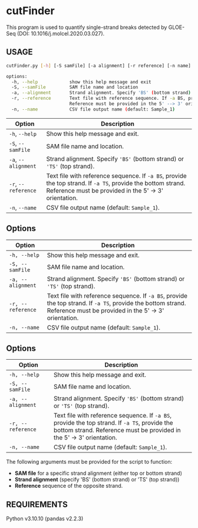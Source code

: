 # cutFinder

This program is used to quantify single-strand breaks detected by GLOE-Seq (DOI: 10.1016/j.molcel.2020.03.027).

## USAGE
```bash
cutFinder.py [-h] [-S samFile] [-a alignment] [-r reference] [-n name]

options:
  -h, --help            show this help message and exit
  -S, --samFile         SAM file name and location
  -a, --alignment       Strand alignment. Specify 'BS' (bottom strand) or 'TS' (top strand)
  -r, --reference       Text file with reference sequence. If -a BS, provide the top strand. If -a TS, provide the bottom strand.
                        Reference must be provided in the 5' --> 3' orientation
  -n, --name            CSV file output name (default: Sample_1)

```

| Option              | Description                                                            |
|---------------------|------------------------------------------------------------------------|
| `-h`, `--help`      | Show this help message and exit.                                       |
| `-S`, `--samFile`   | SAM file name and location.                                            |
| `-a`, `--alignment` | Strand alignment. Specify `'BS'` (bottom strand) or `'TS'` (top strand).|
| `-r`, `--reference` | Text file with reference sequence. If `-a BS`, provide the top strand. If `-a TS`, provide the bottom strand. Reference must be provided in the 5' → 3' orientation. |
| `-n`, `--name`      | CSV file output name (default: `Sample_1`).  



## Options

| Option                                | Description                                                                 |
|--------------------------------------|-----------------------------------------------------------------------------|
| `-h, --help`                         | Show this help message and exit.                                            |
| `-S, --samFile`                      | SAM file name and location.                                                 |
| `-a, --alignment`                    | Strand alignment. Specify `'BS'` (bottom strand) or `'TS'` (top strand).    |
| `-r, --reference`                    | Text file with reference sequence. If `-a BS`, provide the top strand. If `-a TS`, provide the bottom strand. Reference must be provided in the 5' → 3' orientation. |
| `-n, --name`                         | CSV file output name (default: `Sample_1`).                                 |




## Options

| Option                                      | Description                                                                 |
|--------------------------------------------|-----------------------------------------------------------------------------|
| `-h, --help              `                 | Show this help message and exit.                                            |
| `-S, --samFile           `                 | SAM file name and location.                                                 |
| `-a, --alignment         `                  | Strand alignment. Specify `'BS'` (bottom strand) or `'TS'` (top strand).    |
| `-r, --reference         `                  | Text file with reference sequence. If `-a BS`, provide the top strand. If `-a TS`, provide the bottom strand. Reference must be provided in the 5' → 3' orientation. |
| `-n, --name              `                  | CSV file output name (default: `Sample_1`).                                 |








The following arguments must be provided for the script to function:
- **SAM file** for a specific strand alignment (either top or bottom strand) 
- **Strand alignment** (specify 'BS' (bottom strand) or 'TS' (top strand))
- **Reference** sequence of the opposite strand.


## REQUIREMENTS

Python v3.10.10 (pandas v2.2.3)
